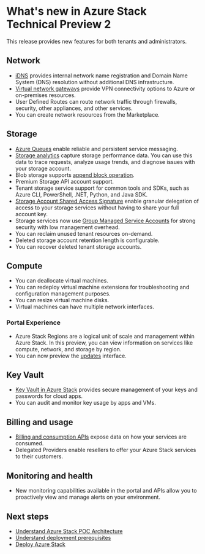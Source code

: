 <properties
	pageTitle="What's new in Azure Stack | Microsoft Azure"
	description="What's new in Azure Stack"
	services="azure-stack"
	documentationCenter=""
	authors="HeathL17"
	manager="byronr"
	editor=""/>

<tags
	ms.service="azure-stack"
	ms.workload="na"
	ms.tgt_pltfrm="na"
	ms.devlang="na"
	ms.topic="article"
	ms.date="10/25/2016"
	ms.author="helaw"/>

# What's new in Azure Stack Technical Preview 2
This release provides new features for both tenants and administrators.

## Network   
   - [iDNS](azure-stack-understanding-dns-in-tp2.md) provides internal network name registration and Domain Name System (DNS) resolution without additional DNS infrastructure.
   - [Virtual network gateways](azure-stack-create-vpn-connection-one-node-tp2.md) provide VPN connectivity options to Azure or on-premises resources.
   - User Defined Routes can route network traffic through firewalls, security, other appliances, and other services.
   - You can create network resources from the Marketplace.   

## Storage
 - [Azure Queues](https://msdn.microsoft.com/library/dd179353.aspx) enable reliable and persistent service messaging.
 - [Storage analytics](https://msdn.microsoft.com/library/azure/hh343270.aspx) capture storage performance data. You can use this data to trace requests, analyze usage trends, and diagnose issues with your storage account.
 - Blob storage supports [append block operation](https://msdn.microsoft.com/library/azure/mt427365.aspx).
 - Premium Storage API account support.
 - Tenant storage service support for common tools and SDKs, such as Azure CLI, PowerShell, .NET, Python, and Java SDK. 
 - [Storage Account Shared Access Signature](https://msdn.microsoft.com/library/azure/mt584140.aspx) enable granular delegation of access to your storage services without having to share your full account key.  
 - Storage services now use [Group Managed Service Accounts](https://technet.microsoft.com/library/hh831477.aspx) for strong security with low management overhead.
 - You can reclaim unused tenant resources on-demand.
 - Deleted storage account retention length is configurable.
 - You can recover deleted tenant storage accounts.

## Compute
- You can deallocate virtual machines.
- You can redeploy virtual machine extensions for troubleshooting and configuration management purposes.
- You can resize virtual machine disks.
- Virtual machines can have multiple network interfaces.

### Portal Experience
 - Azure Stack Regions are a logical unit of scale and management within Azure Stack. In this preview, you can view information on services like compute, network, and storage by region.
 - You can now preview the [updates](azure-stack-updates.md) interface.

## Key Vault
- [Key Vault in Azure Stack](azure-stack-kv-intro.md) provides secure management of your keys and passwords for cloud apps.
- You can audit and monitor key usage by apps and VMs.

## Billing and usage
 - [Billing and consumption APIs](azure-stack-billing-and-chargeback.md) expose data on how your services are consumed.  
 - Delegated Providers enable resellers to offer your Azure Stack services to their customers.

## Monitoring and health
 - New monitoring capabilities available in the portal and APIs allow you to proactively view and manage alerts on your environment.  

## Next steps
- [Understand Azure Stack POC Architecture](azure-stack-architecture.md)      
- [Understand deployment prerequisites](azure-stack-deploy.md)
- [Deploy Azure Stack](azure-stack-run-powershell-script.md)

  

